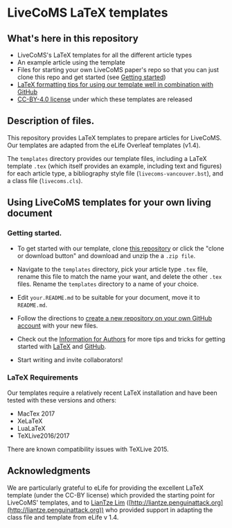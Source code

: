 # LiveCoMS LaTeX templates

## What's here in this repository

- LiveCoMS's LaTeX templates for all the different article types
- An example article using the template
- Files for starting your own LiveCoMS paper's repo so that you can just clone this repo and get started (see [Getting started](#getting-started))
- [LaTeX formatting tips for using our template well in combination with GitHub](information_for_authors.md)
- [CC-BY-4.0 license](https://creativecommons.org/licenses/by/4.0/) under which these templates are released

## Description of files.
This repository provides LaTeX templates to prepare articles for LiveCoMS.
Our templates are adapted from the eLife Overleaf templates (v1.4).

The `templates` directory provides our template files, including a LaTeX template `.tex` (which itself provides an example, including text and figures) for each article type, a bibliography style file (`livecoms-vancouver.bst`), and a class file (`livecoms.cls`).

## Using LiveCoMS templates for your own living document

### Getting started.

* To get started with our template, clone [this repository](https://github.com/livecomsjournal/article_templates) or click the "clone or download button" and download and unzip the a `.zip file`.

* Navigate to the `templates` directory, pick your article type `.tex` file, rename this file to match the name your want, and delete the other `.tex` files.  Rename the `templates` directory to a name of your choice.

* Edit `your.README.md` to be suitable for your document, move it to `README.md`.

* Follow the directions to [create a new repository on your own GitHub account](https://help.github.com/articles/adding-an-existing-project-to-github-using-the-command-line/) with your new files.

* Check out the [Information for Authors](information_for_authors.md) for more tips and tricks for getting started with [LaTeX](https://www.latex-project.org/) and [GitHub](https://github.com).

* Start writing and invite collaborators!

### LaTeX Requirements

Our templates require a relatively recent LaTeX installation and have been tested with these versions and others:
- MacTex 2017
- XeLaTeX
- LuaLaTeX
- TeXLive2016/2017

There are known compatibility issues with TeXLive 2015.

## Acknowledgments
We are particularly grateful to eLife for providing the excellent LaTeX template (under the CC-BY license) which provided the starting point for LiveCoMS' templates, and to [LianTze Lim](https://github.com/liantze) ([http://liantze.penguinattack.org](http://liantze.penguinattack.org)) who provided support in adapting the class file and template from eLife v 1.4.
